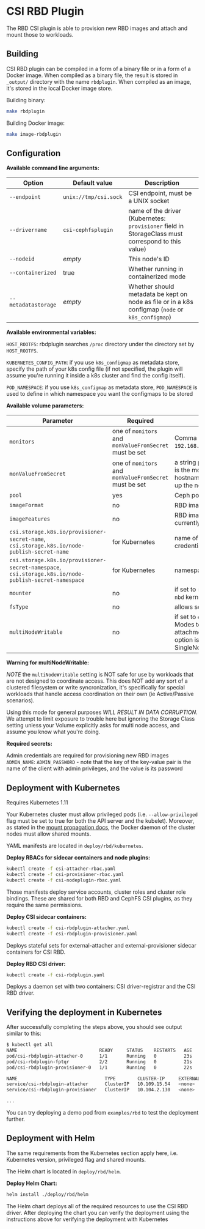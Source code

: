 # CSI RBD Plugin

The RBD CSI plugin is able to provision new RBD images and
attach and mount those to workloads.

## Building

CSI RBD plugin can be compiled in a form of a binary file or in a form of a
Docker image. When compiled as a binary file, the result is stored in
`_output/` directory with the name `rbdplugin`. When compiled as an image, it's
stored in the local Docker image store.

Building binary:

```bash
make rbdplugin
```

Building Docker image:

```bash
make image-rbdplugin
```

## Configuration

**Available command line arguments:**

Option | Default value | Description
------ | ------------- | -----------
`--endpoint` | `unix://tmp/csi.sock` | CSI endpoint, must be a UNIX socket
`--drivername` | `csi-cephfsplugin` | name of the driver (Kubernetes: `provisioner` field in StorageClass must correspond to this value)
`--nodeid` | _empty_ | This node's ID
`--containerized` | true | Whether running in containerized mode
`--metadatastorage` | _empty_ | Whether should metadata be kept on node as file or in a k8s configmap (`node` or `k8s_configmap`)

**Available environmental variables:**

`HOST_ROOTFS`: rbdplugin searches `/proc` directory under the directory set by `HOST_ROOTFS`.

`KUBERNETES_CONFIG_PATH`: if you use `k8s_configmap` as metadata store, specify
the path of your k8s config file (if not specified, the plugin will assume
you're running it inside a k8s cluster and find the config itself).

`POD_NAMESPACE`: if you use `k8s_configmap` as metadata store,
`POD_NAMESPACE` is used to define in which namespace you want
the configmaps to be stored

**Available volume parameters:**

Parameter | Required | Description
--------- | -------- | -----------
`monitors` | one of `monitors` and `monValueFromSecret` must be set | Comma separated list of Ceph monitors (e.g. `192.168.100.1:6789,192.168.100.2:6789,192.168.100.3:6789`)
`monValueFromSecret` | one of `monitors` and `monValueFromSecret` must be set | a string pointing the key in the credential secret, whose value is the mon. This is used for the case when the monitors' IP or hostnames are changed, the secret can be updated to pick up the new monitors.
`pool` | yes | Ceph pool into which the RBD image shall be created
`imageFormat` | no | RBD image format. Defaults to `2`. See [man pages](http://docs.ceph.com/docs/mimic/man/8/rbd/#cmdoption-rbd-image-format)
`imageFeatures` | no | RBD image features. Available for `imageFormat=2`. CSI RBD currently supports only `layering` feature. See [man pages](http://docs.ceph.com/docs/mimic/man/8/rbd/#cmdoption-rbd-image-feature)
`csi.storage.k8s.io/provisioner-secret-name`, `csi.storage.k8s.io/node-publish-secret-name` | for Kubernetes | name of the Kubernetes Secret object containing Ceph client credentials. Both parameters should have the same value
`csi.storage.k8s.io/provisioner-secret-namespace`, `csi.storage.k8s.io/node-publish-secret-namespace` | for Kubernetes | namespaces of the above Secret objects
`mounter`| no | if set to `rbd-nbd`, use `rbd-nbd` on nodes that have `rbd-nbd` and `nbd` kernel modules to map rbd images
`fsType` | no | allows setting to `ext3 | ext-4 | xfs`, default is `ext-4`
`multiNodeWritable` | no | if set to `enabled` allows RBD volumes with MultiNode Access Modes to bypass watcher checks.  By default multiple attachments of an RBD volume are NOT allowed. Even if this option is set in the StorageClass, it's ignored if a standard SingleNodeWriter Access Mode is requested

**Warning for multiNodeWritable:**

*NOTE* the `multiNodeWritable` setting is NOT safe for use by workloads
that are not designed to coordinate access.  This does NOT add any sort
of a clustered filesystem or write syncronization, it's specifically for
special workloads that handle access coordination on their own
(ie Active/Passive scenarios).

Using this mode for general purposes *WILL RESULT IN DATA CORRUPTION*.
We attempt to limit exposure to trouble here but ignoring the Storage Class
setting unless your Volume explicitly asks for multi node access, and assume
you know what you're doing.

**Required secrets:**

Admin credentials are required for provisioning new RBD images `ADMIN_NAME`:
`ADMIN_PASSWORD` - note that the key of the key-value pair is the name of the
client with admin privileges, and the value is its password

## Deployment with Kubernetes

Requires Kubernetes 1.11

Your Kubernetes cluster must allow privileged pods (i.e. `--allow-privileged`
flag must be set to true for both the API server and the kubelet). Moreover, as
stated in the [mount propagation
docs](https://kubernetes.io/docs/concepts/storage/volumes/#mount-propagation),
the Docker daemon of the cluster nodes must allow shared mounts.

YAML manifests are located in `deploy/rbd/kubernetes`.

**Deploy RBACs for sidecar containers and node plugins:**

```bash
kubectl create -f csi-attacher-rbac.yaml
kubectl create -f csi-provisioner-rbac.yaml
kubectl create -f csi-nodeplugin-rbac.yaml
```

Those manifests deploy service accounts, cluster roles and cluster role
bindings. These are shared for both RBD and CephFS CSI plugins, as they require
the same permissions.

**Deploy CSI sidecar containers:**

```bash
kubectl create -f csi-rbdplugin-attacher.yaml
kubectl create -f csi-rbdplugin-provisioner.yaml
```

Deploys stateful sets for external-attacher and external-provisioner
sidecar containers for CSI RBD.

**Deploy RBD CSI driver:**

```bash
kubectl create -f csi-rbdplugin.yaml
```

Deploys a daemon set with two containers: CSI driver-registrar and the CSI RBD driver.

## Verifying the deployment in Kubernetes

After successfully completing the steps above, you should see output similar to this:

```bash
$ kubectl get all
NAME                              READY     STATUS    RESTARTS   AGE
pod/csi-rbdplugin-attacher-0      1/1       Running   0          23s
pod/csi-rbdplugin-fptqr           2/2       Running   0          21s
pod/csi-rbdplugin-provisioner-0   1/1       Running   0          22s

NAME                                TYPE        CLUSTER-IP     EXTERNAL-IP   PORT(S)     AGE
service/csi-rbdplugin-attacher      ClusterIP   10.109.15.54   <none>        12345/TCP   26s
service/csi-rbdplugin-provisioner   ClusterIP   10.104.2.130   <none>        12345/TCP   23s

...
```

You can try deploying a demo pod from `examples/rbd` to test the deployment further.

## Deployment with Helm

The same requirements from the Kubernetes section apply here, i.e. Kubernetes
version, privileged flag and shared mounts.

The Helm chart is located in `deploy/rbd/helm`.

**Deploy Helm Chart:**

```bash
helm install ./deploy/rbd/helm
```

The Helm chart deploys all of the required resources to use the CSI RBD driver.
After deploying the chart you can verify the deployment using the instructions
above for verifying the deployment with Kubernetes
